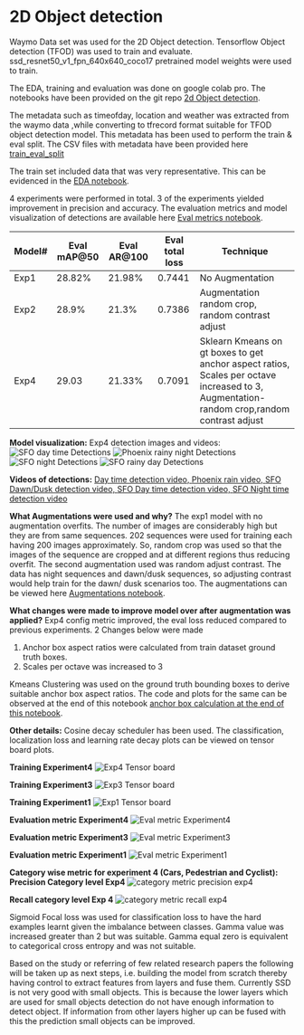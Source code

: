 

# 2D Object detection

Waymo Data set was used for the 2D Object detection.
Tensorflow Object detection (TFOD) was used to train and evaluate.
ssd_resnet50_v1_fpn_640x640_coco17 pretrained model weights were used to train.

The EDA, training and evaluation was done on google colab pro.
The notebooks have been provided on the git repo [2d Object detection](https://github.com/pavanp5/2d_object_detection).

The metadata such as timeofday, location and weather was extracted from the waymo data ,while converting to tfrecord format suitable for TFOD object detection model.
This metadata has been used to perform the train & eval split. The CSV files with metadata have been provided here [train_eval_split](https://github.com/pavanp5/2d_object_detection/tree/main/data)

The train set included data that was very representative. This can be evidenced in the [EDA notebook](https://github.com/pavanp5/2d_object_detection/blob/main/EDA_Train_Eval_Split.ipynb).

4 experiments were performed in total. 3 of the experiments yielded improvement in precision and accuracy. The evaluation metrics and model visualization of detections are available here [Eval metrics notebook](https://github.com/pavanp5/2d_object_detection/blob/main/Evaluation_&_Model_Result_Visualization.ipynb).

|Model#  | Eval mAP@50 |Eval AR@100  | Eval total loss |Technique|
|--|--|--|--|--|
|  Exp1|28.82%  | 21.98% | 0.7441 |No Augmentation|
|Exp2| 28.9% | 21.3%  |  0.7386|Augmentation random crop, random contrast adjust
|Exp4|29.03|21.33%|0.7091|Sklearn Kmeans on gt boxes to get anchor aspect ratios, Scales per octave increased to 3, Augmentation-random crop,random contrast adjust

**Model visualization:**
Exp4 detection images and videos:
![SFO day time Detections](./images/sfo_day.png)
![Phoenix rainy night Detections](./images/phx_rain.png)
![SFO night Detections](./images/sfo_night.png)
![SFO rainy day Detections](./images/sfo_rain_day.png)

**Videos of detections:**
[Day time detection video, ](https://github.com/pavanp5/2d_object_detection/blob/main/videos/animation_eval_otherloc_day.mp4)
[Phoenix rain video, ](https://github.com/pavanp5/2d_object_detection/blob/main/videos/animation_eval_phx_rain.mp4)
[SFO Dawn/Dusk detection video, ](https://github.com/pavanp5/2d_object_detection/blob/main/videos/animation_eval_sfo_dawndusk.mp4)
[SFO Day time detection video, ](https://github.com/pavanp5/2d_object_detection/blob/main/videos/animation_eval_sfo_day.mp4)
[SFO Night time detection video](https://github.com/pavanp5/2d_object_detection/blob/main/videos/animation_eval_sfo_night.mp4)

**What Augmentations were used and why?**
The exp1 model with no augmentation overfits. The number of images are considerably high but they are from same sequences. 202 sequences were used for training each having 200 images approximately.  So, random crop was used so that the images of the sequence are cropped and at different regions thus reducing overfit. The second augmentation used was random adjust contrast. The data has night sequences and dawn/dusk sequences, so adjusting contrast would help train for the dawn/ dusk scenarios too. The augmentations can be viewed here [Augmentations notebook](https://github.com/pavanp5/2d_object_detection/blob/main/Augmentations.ipynb).

**What changes were made to improve model over after augmentation was applied?**
Exp4 config metric improved, the eval loss reduced compared to previous experiments. 
2 Changes below were made
 1. Anchor box aspect ratios were calculated from train dataset ground truth boxes. 
 2. Scales per octave was increased to 3

Kmeans Clustering was used on the ground truth bounding boxes to derive suitable anchor box aspect ratios. The code and plots for the same can be observed at the end of this notebook [anchor box calculation at the end of this notebook](https://github.com/pavanp5/2d_object_detection/blob/main/Augmentations.ipynb).

**Other details:**
Cosine decay scheduler has been used. The classification, localization loss and learning rate decay plots can be viewed on tensor board plots.

**Training Experiment4** 
![Exp4 Tensor board](./images/exp4_tfboard_train.PNG)

**Training Experiment3**
![Exp3 Tensor board](./images/exp3_tfboard_train.PNG)

**Training Experiment1**
![Exp1 Tensor board](./images/exp1_tfboard_train.PNG)

**Evaluation metric Experiment4**
![Eval metric Experiment4 ](./images/Exp4_eval_metric.PNG)

**Evaluation metric Experiment3**
![Eval metric Experiment3](./images/Exp3_eval_metric.PNG)

**Evaluation metric Experiment1**
![Eval metric Experiment1](./images/Exp1_eval_metric.PNG)

**Category wise metric for experiment 4 (Cars, Pedestrian and Cyclist):**
**Precision Category level Exp4**
![category metric precision exp4](./images/category_metric_precision.PNG)

**Recall category level Exp 4**
![category metric recall exp4](./images/category_metric_recall.PNG)

Sigmoid Focal loss was used for classification loss to have the hard examples learnt given the imbalance between classes. Gamma value was increased greater than 2 but was suitable. Gamma equal zero is equivalent to categorical cross entropy and was not suitable.

Based on the study or referring of few related research papers the following will be taken up as next steps, i.e. building the model from scratch thereby having control to extract features from layers and fuse them. Currently SSD is not very good with small objects. This is because the lower layers which are used for small objects detection do not have enough information to detect object. If information from other layers higher up can be fused with this the prediction small objects can be improved. 